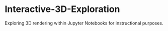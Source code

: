# Interactive-3D-Exploration

Exploring 3D rendering within Jupyter Notebooks for instructional purposes.
